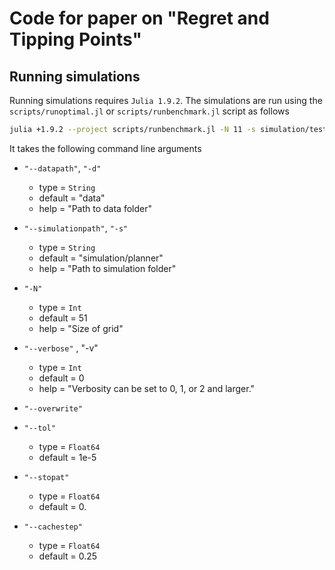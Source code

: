# Code for paper on "Regret and Tipping Points"

## Running simulations

Running simulations requires `Julia 1.9.2`. The simulations are run using the `scripts/runoptimal.jl` or `scripts/runbenchmark.jl` script as follows 

```bash
julia +1.9.2 --project scripts/runbenchmark.jl -N 11 -s simulation/test-small --overwrite -v 2 -p 8
```

It takes the following command line arguments

- `"--datapath"`, `"-d"`
    - type = `String`
    - default = "data"
    - help = "Path to data folder"

- `"--simulationpath"`, `"-s"`
    - type = `String`
    - default = "simulation/planner"
    - help = "Path to simulation folder"

- `"-N"`
    - type = `Int`
    - default = 51
    - help = "Size of grid"

- `"--verbose"` , "-v"
    - type = `Int`
    - default = 0
    - help = "Verbosity can be set to 0, 1, or 2 and larger."

- `"--overwrite"`

- `"--tol"`
    - type = `Float64`
    - default = 1e-5

- `"--stopat"`
    - type = `Float64`
    - default = 0.

- `"--cachestep"`
    - type = `Float64`
    - default = 0.25